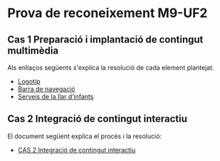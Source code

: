 # Prova de reconeixement M9-UF2

## Cas 1 Preparació i implantació de contingut multimèdia

Als enllaços següents s'explica la resolució de cada element plantejat.

* [Logotip](CAS1-logotip.md)
* [Barra de navegació]("CAS1-barra%20de%20navegació.md")
* [Serveis de la llar d’infants]("CAS1-Serveis%20de%20la%20llar%20d’infants.md")

## Cas 2 Integració de contingut interactiu

El document següent explica el procés i la resolució:

* [CAS 2 Integració de contingut interactiu]("CAS2-Integració%20de%20contingut%20interactiu.md")
